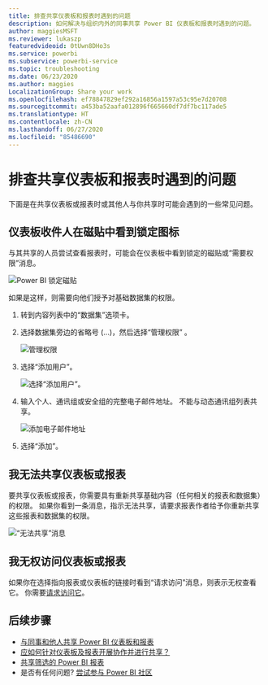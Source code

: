 ```yaml
---
title: 排查共享仪表板和报表时遇到的问题
description: 如何解决与组织内外的同事共享 Power BI 仪表板和报表时遇到的问题。
author: maggiesMSFT
ms.reviewer: lukaszp
featuredvideoid: 0tUwn8DHo3s
ms.service: powerbi
ms.subservice: powerbi-service
ms.topic: troubleshooting
ms.date: 06/23/2020
ms.author: maggies
LocalizationGroup: Share your work
ms.openlocfilehash: ef78847829ef292a16856a1597a53c95e7d20708
ms.sourcegitcommit: a453ba52aafa012896f665660df7df7bc117ade5
ms.translationtype: HT
ms.contentlocale: zh-CN
ms.lasthandoff: 06/27/2020
ms.locfileid: "85486690"
---
```

# <a name="troubleshoot-sharing-dashboards-and-reports"></a>排查共享仪表板和报表时遇到的问题

下面是在共享仪表板或报表时或其他人与你共享时可能会遇到的一些常见问题。 

## <a name="dashboard-recipients-see-a-lock-icon-in-a-tile"></a>仪表板收件人在磁贴中看到锁定图标

与其共享的人员尝试查看报表时，可能会在仪表板中看到锁定的磁贴或“需要权限”消息。

![Power BI 锁定磁贴](media/service-share-dashboards/power-bi-locked_tile_small.png)

如果是这样，则需要向他们授予对基础数据集的权限。

1. 转到内容列表中的“数据集”选项卡。

1. 选择数据集旁边的省略号 (...)，然后选择“管理权限” 。

    ![管理权限](media/service-share-dashboards/power-bi-sharing-manage-permissions.png)

1. 选择“添加用户”。

    ![选择“添加用户”。](media/service-share-dashboards/power-bi-share-dataset-add-user.png)

1. 输入个人、通讯组或安全组的完整电子邮件地址。 不能与动态通讯组列表共享。

    ![添加电子邮件地址](media/service-share-dashboards/power-bi-add-user-dataset.png)

1. 选择“添加”。

## <a name="i-cant-share-a-dashboard-or-report"></a>我无法共享仪表板或报表

要共享仪表板或报表，你需要具有重新共享基础内容（任何相关的报表和数据集）的权限。 如果你看到一条消息，指示无法共享，请要求报表作者给予你重新共享这些报表和数据集的权限。

![“无法共享”消息](media/service-share-dashboards/power-bi-sharing-unable-to-share.png)

## <a name="i-dont-have-access-to-a-dashboard-or-report"></a>我无权访问仪表板或报表

如果你在选择指向报表或仪表板的链接时看到“请求访问”消息，则表示无权查看它。 你需要[请求访问它](service-request-access.md)。

## <a name="next-steps"></a>后续步骤

- [与同事和他人共享 Power BI 仪表板和报表](service-share-dashboards.md)
- [应如何针对仪表板及报表开展协作并进行共享？](service-how-to-collaborate-distribute-dashboards-reports.md)
-  [共享筛选的 Power BI 报表](service-share-reports.md)
- 是否有任何问题? [尝试参与 Power BI 社区](https://community.powerbi.com/)
